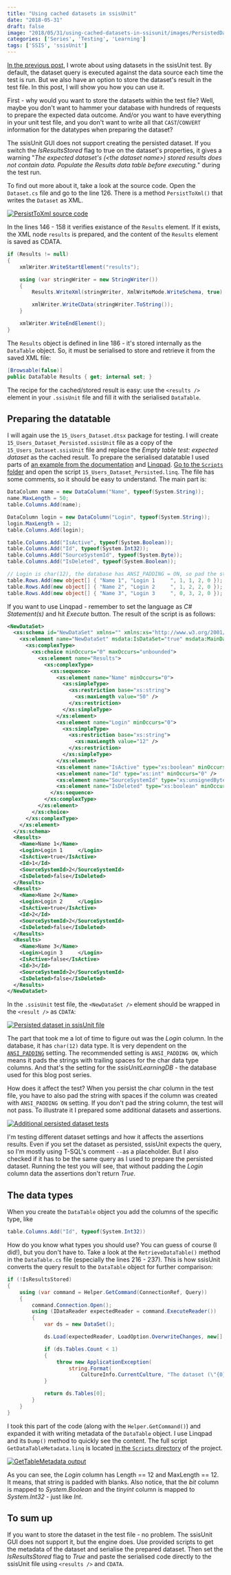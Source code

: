 ```yaml
---
title: "Using cached datasets in ssisUnit"
date: "2018-05-31"
draft: false
image: "2018/05/31/using-cached-datasets-in-ssisunit/images/PersistedDatasetInSsisUnitFile.png"
categories: ['Series', 'Testing', 'Learning']
tags: ['SSIS', 'ssisUnit']
---
```


[In the previous post](http://blog.bartekr.net/2018/04/30/using-connections-and-datasets-in-ssisunit/), I wrote about using datasets in the ssisUnit test. By default, the dataset query is executed against the data source each time the test is run. But we also have an option to store the dataset's result in the test file. In this post, I will show you how you can use it.

First - why would you want to store the datasets within the test file? Well, maybe you don't want to hammer your database with hundreds of requests to prepare the expected data outcome. And/or you want to have everything in your unit test file, and you don't want to write all that `CAST`/`CONVERT` information for the datatypes when preparing the dataset?

The ssisUnit GUI does not support creating the persisted dataset. If you switch the _IsResultsStored_ flag to true on the dataset's properties, it gives a warning "_The expected dataset's (\<the dataset name\>) stored results does not contain data. Populate the Results data table before executing._" during the test run.

To find out more about it, take a look at the source code. Open the `Dataset.cs` file and go to the line 126. There is a method `PersistToXml()` that writes the `Dataset` as XML.

[![PersistToXml source code](images/PersistToXml.png#center)](images/PersistToXml.png)

In the lines 146 - 158 it verifies existance of the `Results` element. If it exists, the XML node `results` is prepared, and the content of the `Results` element is saved as CDATA.

```csharp
if (Results != null)
{
    xmlWriter.WriteStartElement("results");

    using (var stringWriter = new StringWriter())
    {
        Results.WriteXml(stringWriter, XmlWriteMode.WriteSchema, true);

        xmlWriter.WriteCData(stringWriter.ToString());
    }

    xmlWriter.WriteEndElement();
}
```

The `Results` object is defined in line 186 - it's stored internally as the `DataTable` object. So, it must be serialised to store and retrieve it from the saved XML file:

```csharp
[Browsable(false)]
public DataTable Results { get; internal set; }
```

The recipe for the cached/stored result is easy: use the `<results />` element in your `.ssisUnit` file and fill it with the serialised `DataTable`.

## Preparing the datatable

I will again use the `15_Users_Dataset.dtsx` package for testing. I will create `15_Users_Dataset_Persisted.ssisUnit` file as a copy of the `15_Users_Dataset.ssisUnit` file and replace the _Empty table test: expected dataset_ as the cached result. To prepare the serialised datatable I used parts of [an example from the documentation](https://docs.microsoft.com/pl-pl/dotnet/api/system.data.dataset.writexml?view=netframework-4.7.2#System_Data_DataSet_WriteXml_System_Xml_XmlWriter_System_Data_XmlWriteMode_) and [Linqpad](http://www.linqpad.net/). [Go to the `Scripts` folder](https://github.com/BartekR/ssisUnitLearning/tree/master/Scripts) and open the script `15_Users_Dataset_Persisted.linq`. The file has some comments, so it should be easy to understand. The main part is:

```csharp
DataColumn name = new DataColumn("Name", typeof(System.String));
name.MaxLength = 50;
table.Columns.Add(name);

DataColumn login = new DataColumn("Login", typeof(System.String));
login.MaxLength = 12;
table.Columns.Add(login);

table.Columns.Add("IsActive", typeof(System.Boolean));
table.Columns.Add("Id", typeof(System.Int32));
table.Columns.Add("SourceSystemId", typeof(System.Byte));
table.Columns.Add("IsDeleted", typeof(System.Boolean));

// Login is char(12), the database has ANSI_PADDING = ON, so pad the string with spaces
table.Rows.Add(new object[] { "Name 1", "Login 1     ", 1, 1, 2, 0 });
table.Rows.Add(new object[] { "Name 2", "Login 2     ", 1, 2, 2, 0 });
table.Rows.Add(new object[] { "Name 3", "Login 3     ", 0, 3, 2, 0 });
```

If you want to use Linqpad - remember to set the language as _C# Statement(s)_ and hit _Execute_ button. The result of the script is as follows:

```xml
<NewDataSet>
  <xs:schema id="NewDataSet" xmlns="" xmlns:xs="http://www.w3.org/2001/XMLSchema" xmlns:msdata="urn:schemas-microsoft-com:xml-msdata">
    <xs:element name="NewDataSet" msdata:IsDataSet="true" msdata:MainDataTable="Results" msdata:UseCurrentLocale="true">
      <xs:complexType>
        <xs:choice minOccurs="0" maxOccurs="unbounded">
          <xs:element name="Results">
            <xs:complexType>
              <xs:sequence>
                <xs:element name="Name" minOccurs="0">
                  <xs:simpleType>
                    <xs:restriction base="xs:string">
                      <xs:maxLength value="50" />
                    </xs:restriction>
                  </xs:simpleType>
                </xs:element>
                <xs:element name="Login" minOccurs="0">
                  <xs:simpleType>
                    <xs:restriction base="xs:string">
                      <xs:maxLength value="12" />
                    </xs:restriction>
                  </xs:simpleType>
                </xs:element>
                <xs:element name="IsActive" type="xs:boolean" minOccurs="0" />
                <xs:element name="Id" type="xs:int" minOccurs="0" />
                <xs:element name="SourceSystemId" type="xs:unsignedByte" minOccurs="0" />
                <xs:element name="IsDeleted" type="xs:boolean" minOccurs="0" />
              </xs:sequence>
            </xs:complexType>
          </xs:element>
        </xs:choice>
      </xs:complexType>
    </xs:element>
  </xs:schema>
  <Results>
    <Name>Name 1</Name>
    <Login>Login 1     </Login>
    <IsActive>true</IsActive>
    <Id>1</Id>
    <SourceSystemId>2</SourceSystemId>
    <IsDeleted>false</IsDeleted>
  </Results>
  <Results>
    <Name>Name 2</Name>
    <Login>Login 2     </Login>
    <IsActive>true</IsActive>
    <Id>2</Id>
    <SourceSystemId>2</SourceSystemId>
    <IsDeleted>false</IsDeleted>
  </Results>
  <Results>
    <Name>Name 3</Name>
    <Login>Login 3     </Login>
    <IsActive>false</IsActive>
    <Id>3</Id>
    <SourceSystemId>2</SourceSystemId>
    <IsDeleted>false</IsDeleted>
  </Results>
</NewDataSet>
```

In the `.ssisUnit` test file, the `<NewDataSet />` element should be wrapped in the `<result />` as `CDATA`:

[![Persisted dataset in ssisUnit file](images/PersistedDatasetInSsisUnitFile.png#center)](images/PersistedDatasetInSsisUnitFile.png)

The part that took me a lot of time to figure out was the _Login_ column. In the database, it has `char(12)` data type. It is very dependent on the [`ANSI_PADDING`](https://docs.microsoft.com/en-us/sql/t-sql/statements/set-ansi-padding-transact-sql?view=sql-server-2017) setting. The recommended setting is `ANSI_PADDING ON`, which means it pads the strings with trailing spaces for the char data type columns. And that's the setting for the _ssisUnitLearningDB_ - the database used for this blog post series.

How does it affect the test? When you persist the char column in the test file, you have to also pad the string with spaces if the column was created with `ANSI_PADDING ON` setting. If you don't pad the string column, the test will not pass. To illustrate it I prepared some additional datasets and assertions.

[![Additional persisted dataset tests](images/15_Users_Dataset_Persisted.png#center)](images/15_Users_Dataset_Persisted.png)

I'm testing different dataset settings and how it affects the assertions results. Even if you set the dataset as persisted, ssisUnit expects the query, so I'm mostly using T-SQL's comment `--`as a placeholder. But I also checked if it has to be the same query as I used to prepare the persisted dataset. Running the test you will see, that without padding the _Login_ column data the assertions don't return _True_.

## The data types

When you create the `DataTable` object you add the columns of the specific type, like

```csharp
table.Columns.Add("Id", typeof(System.Int32))
```

How do you know what types you should use? You can guess of course (I did!), but you don't have to. Take a look at the `RetrieveDataTable()` method in the `DataTable.cs` file (especially the lines 216 - 237). This is how ssisUnit converts the query result to the `DataTable` object for further comparison:

```csharp
if (!IsResultsStored)
{
    using (var command = Helper.GetCommand(ConnectionRef, Query))
    {
        command.Connection.Open();
        using (IDataReader expectedReader = command.ExecuteReader())
        {
            var ds = new DataSet();

            ds.Load(expectedReader, LoadOption.OverwriteChanges, new[] { "Results" });

            if (ds.Tables.Count < 1)
            {
                throw new ApplicationException(
                    string.Format(
                        CultureInfo.CurrentCulture, "The dataset (\"{0}\") did not retrieve any data.", Name));
            }

            return ds.Tables[0];
        }
    }
}
```

I took this part of the code (along with the `Helper.GetCommand()`) and expanded it with writing metadata of the `DataTable` object. I use Linqpad and its `Dump()` method to quickly see the content. The full script `GetDataTableMetadata.linq` is located [in the `Scripts` directory](https://github.com/BartekR/ssisUnitLearning/tree/master/Scripts) of the project.

[![GetTableMetadata output](images/GetDataTableMetadata.png#center)](images/GetDataTableMetadata.png)

As you can see, the _Login_ column has Length == 12 and MaxLength == 12. It means, that string is padded with blanks. Also notice, that the _bit_ column is mapped to _System.Boolean_ and the _tinyint_ column is mapped to _System.Int32_ - just like _Int_.

## To sum up

If you want to store the dataset in the test file - no problem. The ssisUnit GUI does not support it, but the engine does. Use provided scripts to get the metadata of the dataset and serialise the prepared dataset. Then set the _IsResultsStored_ flag to _True_ and paste the serialised code directly to the ssisUnit file using `<results />` and `CDATA`.
